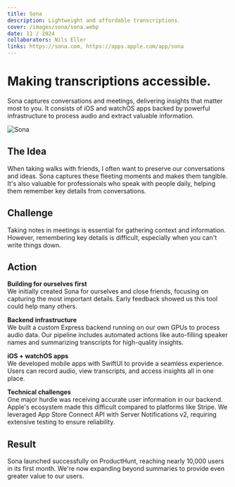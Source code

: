 ```yaml
---
title: Sona
description: Lightweight and affordable transcriptions.
cover: /images/sona/sona.webp
date: 11 / 2024
collaborators: Nils Eller
links: https://sona.com, https://apps.apple.com/app/sona
---
```


# Making transcriptions accessible.

Sona captures conversations and meetings, delivering insights that matter most to you. It consists of iOS and watchOS apps backed by powerful infrastructure to process audio and extract valuable information.

![Sona](/images/sona/sona.webp)

## The Idea

When taking walks with friends, I often want to preserve our conversations and ideas. Sona captures these fleeting moments and makes them tangible. It's also valuable for professionals who speak with people daily, helping them remember key details from conversations.

## Challenge

Taking notes in meetings is essential for gathering context and information. However, remembering key details is difficult, especially when you can't write things down.

## Action

**Building for ourselves first**  
We initially created Sona for ourselves and close friends, focusing on capturing the most important details. Early feedback showed us this tool could help many others.

**Backend infrastructure**  
We built a custom Express backend running on our own GPUs to process audio data. Our pipeline includes automated actions like auto-filling speaker names and summarizing transcripts for high-quality insights.

**iOS + watchOS apps**  
We developed mobile apps with SwiftUI to provide a seamless experience. Users can record audio, view transcripts, and access insights all in one place.

**Technical challenges**  
One major hurdle was receiving accurate user information in our backend. Apple's ecosystem made this difficult compared to platforms like Stripe. We leveraged App Store Connect API with Server Notifications v2, requiring extensive testing to ensure reliability.

## Result

Sona launched successfully on ProductHunt, reaching nearly 10,000 users in its first month. We're now expanding beyond summaries to provide even greater value to our users.

